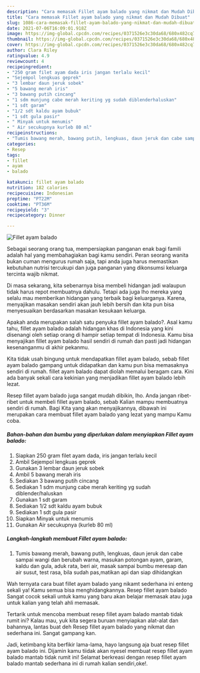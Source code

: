 ```yaml
---
description: "Cara memasak Fillet ayam balado yang nikmat dan Mudah Dibuat"
title: "Cara memasak Fillet ayam balado yang nikmat dan Mudah Dibuat"
slug: 1086-cara-memasak-fillet-ayam-balado-yang-nikmat-dan-mudah-dibuat
date: 2021-07-06T16:09:01.918Z
image: https://img-global.cpcdn.com/recipes/0371526e3c30da68/680x482cq70/fillet-ayam-balado-foto-resep-utama.jpg
thumbnail: https://img-global.cpcdn.com/recipes/0371526e3c30da68/680x482cq70/fillet-ayam-balado-foto-resep-utama.jpg
cover: https://img-global.cpcdn.com/recipes/0371526e3c30da68/680x482cq70/fillet-ayam-balado-foto-resep-utama.jpg
author: Clara Riley
ratingvalue: 4.9
reviewcount: 4
recipeingredient:
- "250 gram filet ayam dada iris jangan terlalu kecil"
- "Sejempol lengkuas geprek"
- "3 lembar daun jeruk sobek"
- "5 bawang merah iris"
- "3 bawang putih cincang"
- "1 sdm munjung cabe merah keriting yg sudah diblenderhaluskan"
- "1 sdt garam"
- "1/2 sdt kaldu ayam bubuk"
- "1 sdt gula pasir"
- " Minyak untuk menumis"
- " Air secukupnya kurleb 80 ml"
recipeinstructions:
- "Tumis bawang merah, bawang putih, lengkuas, daun jeruk dan cabe sampai wangi dan berubah warna, masukan potongan ayam, garam, kaldu dan gula, aduk rata, beri air, masak sampai bumbu meresap dan air susut, test rasa, bila sudah pas,matikan api dan siap dihidangkan"
categories:
- Resep
tags:
- fillet
- ayam
- balado

katakunci: fillet ayam balado 
nutrition: 182 calories
recipecuisine: Indonesian
preptime: "PT22M"
cooktime: "PT36M"
recipeyield: "3"
recipecategory: Dinner

---
```



![Fillet ayam balado](https://img-global.cpcdn.com/recipes/0371526e3c30da68/680x482cq70/fillet-ayam-balado-foto-resep-utama.jpg)

Sebagai seorang orang tua, mempersiapkan panganan enak bagi famili adalah hal yang membahagiakan bagi kamu sendiri. Peran seorang  wanita bukan cuman mengurus rumah saja, tapi anda juga harus memastikan kebutuhan nutrisi tercukupi dan juga panganan yang dikonsumsi keluarga tercinta wajib nikmat.

Di masa  sekarang, kita sebenarnya bisa membeli hidangan jadi walaupun tidak harus repot membuatnya dahulu. Tetapi ada juga lho mereka yang selalu mau memberikan hidangan yang terbaik bagi keluarganya. Karena, menyajikan masakan sendiri akan jauh lebih bersih dan kita pun bisa menyesuaikan berdasarkan masakan kesukaan keluarga. 



Apakah anda merupakan salah satu penyuka fillet ayam balado?. Asal kamu tahu, fillet ayam balado adalah hidangan khas di Indonesia yang kini disenangi oleh setiap orang di hampir setiap tempat di Indonesia. Kamu bisa menyajikan fillet ayam balado hasil sendiri di rumah dan pasti jadi hidangan kesenanganmu di akhir pekanmu.

Kita tidak usah bingung untuk mendapatkan fillet ayam balado, sebab fillet ayam balado gampang untuk didapatkan dan kamu pun bisa memasaknya sendiri di rumah. fillet ayam balado dapat diolah memalui beragam cara. Kini ada banyak sekali cara kekinian yang menjadikan fillet ayam balado lebih lezat.

Resep fillet ayam balado juga sangat mudah dibikin, lho. Anda jangan ribet-ribet untuk membeli fillet ayam balado, sebab Kalian mampu membuatnya sendiri di rumah. Bagi Kita yang akan menyajikannya, dibawah ini merupakan cara membuat fillet ayam balado yang lezat yang mampu Kamu coba.

<!--inarticleads1-->

##### Bahan-bahan dan bumbu yang diperlukan dalam menyiapkan Fillet ayam balado:

1. Siapkan 250 gram filet ayam dada, iris jangan terlalu kecil
1. Ambil Sejempol lengkuas geprek
1. Gunakan 3 lembar daun jeruk sobek
1. Ambil 5 bawang merah iris
1. Sediakan 3 bawang putih cincang
1. Sediakan 1 sdm munjung cabe merah keriting yg sudah diblender/haluskan
1. Gunakan 1 sdt garam
1. Sediakan 1/2 sdt kaldu ayam bubuk
1. Sediakan 1 sdt gula pasir
1. Siapkan  Minyak untuk menumis
1. Gunakan  Air secukupnya (kurleb 80 ml)




<!--inarticleads2-->

##### Langkah-langkah membuat Fillet ayam balado:

1. Tumis bawang merah, bawang putih, lengkuas, daun jeruk dan cabe sampai wangi dan berubah warna, masukan potongan ayam, garam, kaldu dan gula, aduk rata, beri air, masak sampai bumbu meresap dan air susut, test rasa, bila sudah pas,matikan api dan siap dihidangkan




Wah ternyata cara buat fillet ayam balado yang nikamt sederhana ini enteng sekali ya! Kamu semua bisa menghidangkannya. Resep fillet ayam balado Sangat cocok sekali untuk kamu yang baru akan belajar memasak atau juga untuk kalian yang telah ahli memasak.

Tertarik untuk mencoba membuat resep fillet ayam balado mantab tidak rumit ini? Kalau mau, yuk kita segera buruan menyiapkan alat-alat dan bahannya, lantas buat deh Resep fillet ayam balado yang nikmat dan sederhana ini. Sangat gampang kan. 

Jadi, ketimbang kita berfikir lama-lama, hayo langsung aja buat resep fillet ayam balado ini. Dijamin kamu tiidak akan nyesel membuat resep fillet ayam balado mantab tidak rumit ini! Selamat berkreasi dengan resep fillet ayam balado mantab sederhana ini di rumah kalian sendiri,oke!.


